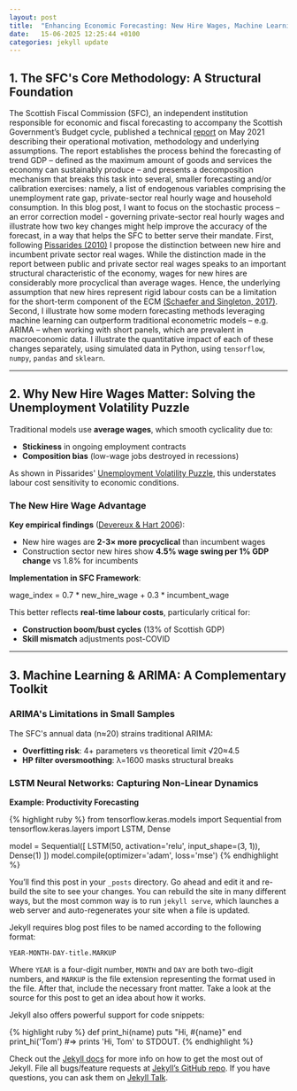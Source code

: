 ```yaml
---
layout: post
title:  "Enhancing Economic Forecasting: New Hire Wages, Machine Learning, and the Scottish Fiscal Commission's Mandate"
date:   15-06-2025 12:25:44 +0100
categories: jekyll update
---
```

## 1. The SFC's Core Methodology: A Structural Foundation

The Scottish Fiscal Commission (SFC), an independent institution responsible for economic and fiscal forecasting to accompany the Scottish Government’s Budget cycle, published a technical [report](https://fiscalcommission.scot/wp-content/uploads/2021/05/How-we-forecast-the-Scottish-Economy-May-2021.pdf) on May 2021 describing their operational motivation, methodology and underlying assumptions. The report establishes the process behind the forecasting of trend GDP – defined as the maximum amount of goods and services the economy can sustainably produce – and presents a decomposition mechanism that breaks this task into several, smaller forecasting and/or calibration exercises: namely, a list of endogenous variables comprising the unemployment rate gap, private-sector real hourly wage and household consumption. In this blog post, I want to focus on the stochastic process – an error correction model - governing private-sector real hourly wages and illustrate how two key changes might help improve the accuracy of the forecast, in a way that helps the SFC to better serve their mandate. First, following [Pissarides (2010)](https://cep.lse.ac.uk/pubs/download/dp0839.pdf) I propose the distinction between new hire and incumbent private sector real wages. While the distinction made in the report between public and private sector real wages speaks to an important structural characteristic of the economy, wages for new hires are considerably more procyclical than average wages. Hence, the underlying assumption that new hires represent rigid labour costs can be a limitation for the short-term component of the ECM [(Schaefer and Singleton, 2017)](https://www.econstor.eu/bitstream/10419/173042/1/cesifo1_wp6766.pdf). Second, I illustrate how some modern forecasting methods leveraging machine learning can outperform traditional econometric models – e.g. ARIMA – when working with short panels, which are prevalent in macroeconomic data. I illustrate the quantitative impact of each of these changes separately, using simulated data in Python, using `tensorflow`, `numpy`, `pandas` and `sklearn`.



---

## 2. Why New Hire Wages Matter: Solving the Unemployment Volatility Puzzle

Traditional models use **average wages**, which smooth cyclicality due to:
- **Stickiness** in ongoing employment contracts  
- **Composition bias** (low-wage jobs destroyed in recessions) 


As shown in Pissarides' [Unemployment Volatility Puzzle](https://cep.lse.ac.uk/pubs/download/dp0839.pdf), this understates labour cost sensitivity to economic conditions.

### The New Hire Wage Advantage
**Key empirical findings** ([Devereux & Hart 2006](https://econpapers.repec.org/article/saeilrrev/v_3a60_3ay_3a2006_3ai_3a1_3ap_3a105-119.html)):
- New hire wages are **2-3× more procyclical** than incumbent wages  
- Construction sector new hires show **4.5% wage swing per 1% GDP change** vs 1.8% for incumbents


**Implementation in SFC Framework**:

wage_index = 0.7 * new_hire_wage + 0.3 * incumbent_wage

This better reflects **real-time labour costs**, particularly critical for:
- **Construction boom/bust cycles** (13% of Scottish GDP)  
- **Skill mismatch** adjustments post-COVID  

---

## 3. Machine Learning & ARIMA: A Complementary Toolkit

### ARIMA's Limitations in Small Samples
The SFC's annual data (n≈20) strains traditional ARIMA:
- **Overfitting risk**: 4+ parameters vs theoretical limit √20≈4.5  
- **HP filter oversmoothing**: λ=1600 masks structural breaks

### LSTM Neural Networks: Capturing Non-Linear Dynamics
**Example: Productivity Forecasting**

{% highlight ruby %}
from tensorflow.keras.models import Sequential
from tensorflow.keras.layers import LSTM, Dense

model = Sequential([
LSTM(50, activation='relu', input_shape=(3, 1)),
Dense(1)
])
model.compile(optimizer='adam', loss='mse')
{% endhighlight %}

You’ll find this post in your `_posts` directory. Go ahead and edit it and re-build the site to see your changes. You can rebuild the site in many different ways, but the most common way is to run `jekyll serve`, which launches a web server and auto-regenerates your site when a file is updated.

Jekyll requires blog post files to be named according to the following format:

`YEAR-MONTH-DAY-title.MARKUP`

Where `YEAR` is a four-digit number, `MONTH` and `DAY` are both two-digit numbers, and `MARKUP` is the file extension representing the format used in the file. After that, include the necessary front matter. Take a look at the source for this post to get an idea about how it works.

Jekyll also offers powerful support for code snippets:

{% highlight ruby %}
def print_hi(name)
  puts "Hi, #{name}"
end
print_hi('Tom')
#=> prints 'Hi, Tom' to STDOUT.
{% endhighlight %}

Check out the [Jekyll docs][jekyll-docs] for more info on how to get the most out of Jekyll. File all bugs/feature requests at [Jekyll’s GitHub repo][jekyll-gh]. If you have questions, you can ask them on [Jekyll Talk][jekyll-talk].

[jekyll-docs]: https://jekyllrb.com/docs/home
[jekyll-gh]:   https://github.com/jekyll/jekyll
[jekyll-talk]: https://talk.jekyllrb.com/
